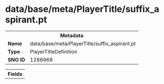 <h1>data/base/meta/PlayerTitle/suffix_aspirant.pt</h1><table><tr><th colspan="100%">Metadata</th></tr><tr><td><b>Name</b></td><td>data/base/meta/PlayerTitle/suffix_aspirant.pt</td></tr><tr><td><b>Type</b></td><td>PlayerTitleDefinition</td></tr><tr><td><b>SNO ID</b></td><td>1286968</td></tr></table>

<table><tr><th colspan="100%">Fields</th></tr></table>

